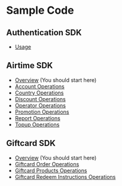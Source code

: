 # Sample Code

## Authentication SDK

* [Usage](https://github.com/Reloadly/reloadly-sdk-java/blob/main/java-sdk-authentication/USAGE.md)

## Airtime SDK

* [Overview](https://github.com/Reloadly/reloadly-sdk-java/blob/main/java-sdk-airtime/USAGE.md) (You should start here)
* [Account Operations](https://github.com/Reloadly/reloadly-sdk-java/blob/main/java-sdk-airtime/usage/ACCOUNT-OPERATIONS.md)
* [Country Operations](https://github.com/Reloadly/reloadly-sdk-java/blob/main/java-sdk-airtime/usage/COUNTRY-OPERATIONS.md)
* [Discount Operations](https://github.com/Reloadly/reloadly-sdk-java/blob/main/java-sdk-airtime/usage/DISCOUNT-OPERATIONS.md)
* [Operator Operations](https://github.com/Reloadly/reloadly-sdk-java/blob/main/java-sdk-airtime/usage/OPERATOR-OPERATIONS.md)
* [Promotion Operations](https://github.com/Reloadly/reloadly-sdk-java/blob/main/java-sdk-airtime/usage/PROMOTION-OPERATIONS.md)
* [Report Operations](https://github.com/Reloadly/reloadly-sdk-java/blob/main/java-sdk-airtime/usage/REPORT-OPERATIONS.md)
* [Topup Operations](https://github.com/Reloadly/reloadly-sdk-java/blob/main/java-sdk-airtime/usage/TOPUP-OPERATIONS.md)

## Giftcard SDK
* [Overview](https://github.com/Reloadly/reloadly-sdk-java/blob/main/java-sdk-giftcard/USAGE.md) (You should start here)
* [Giftcard Order Operations](https://github.com/Reloadly/reloadly-sdk-java/blob/main/java-sdk-giftcard/GIFTCARD-ORDER-OPERATIONS.md)
* [Giftcard Products Operations](https://github.com/Reloadly/reloadly-sdk-java/blob/main/java-sdk-giftcard/GIFTCARD-PRODUCTS-OPERATIONS.md)
* [Giftcard Redeem Instructions Operations](https://github.com/Reloadly/reloadly-sdk-java/blob/main/java-sdk-giftcard/GIFTCARD-REDEEM-INSTRUCTIONS-OPERATIONS.md)

